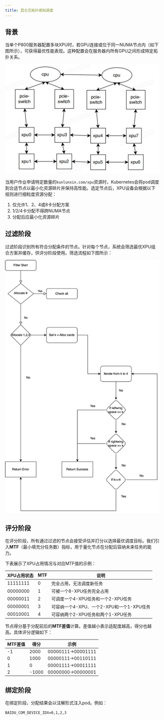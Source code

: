 ```yaml
---
title: 昆仑芯拓扑感知调度
---
```


## 背景

当单个P800服务器配置多块XPU时，若GPU连接或位于同一NUMA节点内（如下图所示），可获得最优性能表现。这种配置会在服务器内所有GPU之间形成特定拓扑关系。

![img](../resources/kunlunxin_topo.jpg)

当用户作业申请特定数量的`kunlunxin.com/xpu`资源时，Kubernetes会将pod调度到合适节点以最小化资源碎片并保持高性能。选定节点后，XPU设备会根据以下规则进行细粒度资源分配：

1. 仅允许1、2、4或8卡分配方案
2. 1/2/4卡分配不得跨NUMA节点
3. 分配后应最小化资源碎片

## 过滤阶段

过滤阶段识别所有符合分配条件的节点。针对每个节点，系统会筛选最优XPU组合方案并缓存，供评分阶段使用。筛选流程如下图所示：

![img](../resources/kunlunxin_filter.png)

## 评分阶段

在评分阶段，所有通过过滤的节点会接受评估并打分以选择最优调度目标。我们引入**MTF**（最小填充分任务数）指标，用于量化节点在分配后容纳未来任务的能力。

下表展示了XPU占用情况与对应MTF值的示例：

| XPU占用状态 | MTF | 说明 |
|----------------|-----|-------------|
| 11111111       | 0   | 完全占用，无法调度新任务 |
| 00000000       | 1   | 可被一个8-XPU任务完全占用 |
| 00000011       | 2   | 可调度一个4-XPU任务和一个2-XPU任务 |
| 00000001       | 3   | 可容纳一个4-XPU、一个2-XPU和一个1-XPU任务 |
| 00010001       | 4   | 可容纳两个2-XPU任务和两个1-XPU任务 |

节点得分基于分配前后的**MTF差值**计算。差值越小表示适配度越高，得分也越高。具体评分逻辑如下：

| MTF差值 | 得分  | 示例 |
|------------|-------|---------|
|   -1       | 2000  | 00000111->00001111 |
|    0       | 1000  | 00000111->00110111 |
|    1       | 0     | 00001111->00011111 |
|    2       | -1000 | 00000000->00000001 |

## 绑定阶段

在绑定阶段，分配结果会以注解形式注入pod。例如：

```
BAIDU_COM_DEVICE_IDX=0,1,2,3
```
